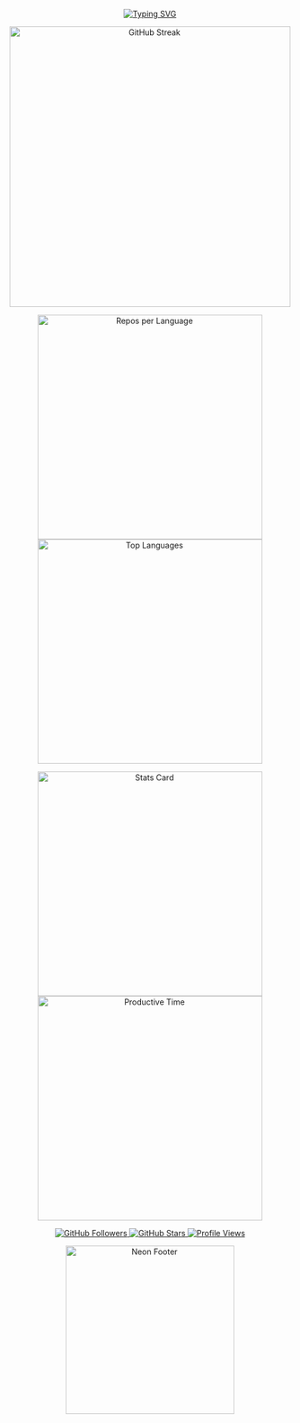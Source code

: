 <!-- 🚀 Neon Interactive GitHub Profile README for Vishal Jaganathan -->

<p align="center">
  <a href="https://github.com/vishaljaganathan">
    <img src="https://readme-typing-svg.demolab.com?font=Orbitron&size=22&pause=1000&color=FF00FF&center=true&vCenter=true&width=900&height=100&lines=Hi+there!+I'm+Vishal+Jaganathan;Welcome+to+my+GitHub+Universe!" alt="Typing SVG" />
  </a>
</p>

<p align="center">
  <a href="https://github.com/vishaljaganathan">
    <img src="https://streak-stats.demolab.com?user=vishaljaganathan&theme=transparent&hide_border=true&background=FFFF&ring=FF00FF&fire=FF00FF&currStreakNum=00FFAA&sideNums=00FFAA&currStreakLabel=FF00FF&sideLabels=FF00FF" alt="GitHub Streak" width="500" />
  </a>
</p>

<p align="center">
  <a href="https://github.com/vishaljaganathan">
    <img src="https://github-profile-summary-cards.vercel.app/api/cards/repos-per-language?username=vishaljaganathan&theme=transparent&background=0d0d0d&text=00FFAA&title=FF00FF" alt="Repos per Language" width="400" />
    <img src="https://github-readme-stats.vercel.app/api/top-langs/?username=vishaljaganathan&layout=compact&theme=transparent&hide_border=true&background=0d0d0d&text_color=00FFAA&title_color=FF00FF" alt="Top Languages" width="400" />
  </a>
</p>

<p align="center">
  <a href="https://github.com/vishaljaganathan">
    <img src="https://github-profile-summary-cards.vercel.app/api/cards/stats?username=vishaljaganathan&theme=transparent&background=0d0d0d&text=00FFAA&title=FF00FF" alt="Stats Card" width="400" />
    <img src="https://github-profile-summary-cards.vercel.app/api/cards/productive-time?username=vishaljaganathan&theme=transparent&background=0d0d0d&text=00FFAA&title=FF00FF&utcOffset=8" alt="Productive Time" width="400" />
  </a>
</p>

<p align="center">
  <a href="https://github.com/vishaljaganathan">
    <img src="https://img.shields.io/github/followers/vishaljaganathan?label=Followers&style=for-the-badge&color=00FFAA&logo=github" alt="GitHub Followers" />
    <img src="https://img.shields.io/github/stars/vishaljaganathan?label=Stars&style=for-the-badge&color=FF00FF&logo=github" alt="GitHub Stars" />
    <img src="https://komarev.com/ghpvc/?username=vishaljaganathan&label=Profile+Views&color=00CFFF&style=for-the-badge" alt="Profile Views" />
  </a>
</p>

<p align="center">
  <a href="https://github.com/vishaljaganathan">
    <img src="https://media.giphy.com/media/xTiTnuhyBF54B852nK/giphy.gif" width="300" alt="Neon Footer" />
  </a>
</p>
